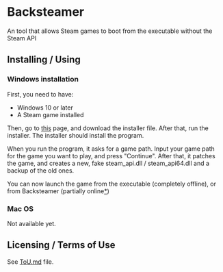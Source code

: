 # Backsteamer
An tool that allows Steam games to boot from the executable without the Steam API

## Installing / Using

### Windows installation
First, you need to have:
 - Windows 10 or later
 - A Steam game installed

Then, go to [this](https://github.com/Hassunaama/backsteamer/releases/latest) page, and download the installer file.
After that, run the installer. The installer should install the program.

When you run the program, it asks for a game path. Input your game path for the game you want to play, and press "Continue".
After that, it patches the game, and creates a new, fake steam_api.dll / steam_api64.dll and a backup of the old ones.

You can now launch the game from the executable (completely offline), or from Backsteamer (partially online[*](online.md))

### Mac OS
Not available yet.

## Licensing / Terms of Use
See [ToU.md](ToU.md) file.
